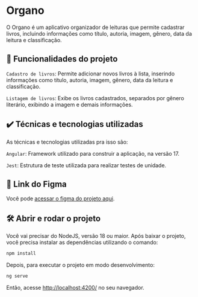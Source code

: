 

# Organo

O Organo é um aplicativo organizador de leituras que permite cadastrar livros, incluindo informações como título, autoria, imagem, gênero, data da leitura e classificação.

## 🔨 Funcionalidades do projeto

`Cadastro de livros`: Permite adicionar novos livros à lista, inserindo informações como título, autoria, imagem, gênero, data da leitura e classificação.

`Listagem de livros`: Exibe os livros cadastrados, separados por gênero literário, exibindo a imagem e demais informações.

## ✔️ Técnicas e tecnologias utilizadas

As técnicas e tecnologias utilizadas pra isso são:


`Angular`: Framework utilizado para construir a aplicação, na versão 17.

`Jest`: Estrutura de teste utilizada para realizar testes de unidade.

## 📁 Link do Figma

Você pode [acessar o figma do projeto aqui](https://www.figma.com/file/GYv8FnRc51ZDfGmi2zzaQb/Organo-%7C-Angular?type=design&node-id=134-128&mode=design).


## 🛠️ Abrir e rodar o projeto

Você vai precisar do NodeJS, versão 18 ou maior.
Após baixar o projeto, você precisa instalar as dependências utilizando o comando:
```bash
npm install
```
Depois, para executar o projeto em modo desenvolvimento:
```bash
ng serve
```
Então, acesse [http://localhost:4200/](url) no seu navegador.
